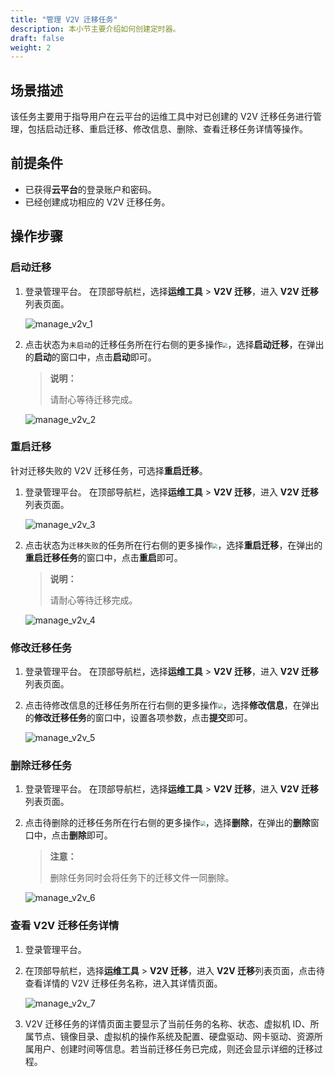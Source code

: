 ```yaml
---
title: "管理 V2V 迁移任务"
description: 本小节主要介绍如何创建定时器。
draft: false
weight: 2
---
```


## 场景描述

该任务主要用于指导用户在云平台的运维工具中对已创建的 V2V 迁移任务进行管理，包括启动迁移、重启迁移、修改信息、删除、查看迁移任务详情等操作。

## 前提条件

- 已获得**云平台**的登录账户和密码。
- 已经创建成功相应的 V2V 迁移任务。

## 操作步骤

### 启动迁移

1. 登录管理平台。 在顶部导航栏，选择**运维工具** > **V2V 迁移**，进入 **V2V 迁移**列表页面。

   ![manage_v2v_1](../../_images/manage_v2v_1.png)

2. 点击状态为`未启动`的迁移任务所在行右侧的更多操作<img src="../../_images/more_operation.png" style="zoom:50%;" />，选择**启动迁移**，在弹出的**启动**的窗口中，点击**启动**即可。

   > **说明：**
   >
   > 请耐心等待迁移完成。

   ![manage_v2v_2](../../_images/manage_v2v_2.png)

### 重启迁移

针对迁移失败的 V2V 迁移任务，可选择**重启迁移**。


1. 登录管理平台。 在顶部导航栏，选择**运维工具** > **V2V 迁移**，进入 **V2V 迁移**列表页面。

   ![manage_v2v_3](../../_images/manage_v2v_3.png)

2. 点击状态为`迁移失败`的任务所在行右侧的更多操作<img src="../../_images/more_operation.png" style="zoom:50%;" />，选择**重启迁移**，在弹出的**重启迁移任务**的窗口中，点击**重启**即可。

   > **说明：**
   >
   > 请耐心等待迁移完成。

   ![manage_v2v_4](../../_images/manage_v2v_4.png)

### 修改迁移任务

1. 登录管理平台。 在顶部导航栏，选择**运维工具** > **V2V 迁移**，进入 **V2V 迁移**列表页面。


2. 点击待修改信息的迁移任务所在行右侧的更多操作<img src="../../_images/more_operation.png" style="zoom:50%;" />，选择**修改信息**，在弹出的**修改迁移任务**的窗口中，设置各项参数，点击**提交**即可。

   ![manage_v2v_5](../../_images/manage_v2v_5.png)

### 删除迁移任务

1. 登录管理平台。 在顶部导航栏，选择**运维工具** > **V2V 迁移**，进入 **V2V 迁移**列表页面。


2. 点击待删除的迁移任务所在行右侧的更多操作<img src="../../_images/more_operation.png" style="zoom:50%;" />，选择**删除**，在弹出的**删除**窗口中，点击**删除**即可。

   > **注意：**
   >
   > 删除任务同时会将任务下的迁移文件一同删除。

   ![manage_v2v_6](../../_images/manage_v2v_6.png)

### 查看 V2V 迁移任务详情

1. 登录管理平台。 

2. 在顶部导航栏，选择**运维工具** > **V2V 迁移**，进入 **V2V 迁移**列表页面，点击待查看详情的 V2V 迁移任务名称，进入其详情页面。

   ![manage_v2v_7](../../_images/manage_v2v_7.png)

3. V2V 迁移任务的详情页面主要显示了当前任务的名称、状态、虚拟机 ID、所属节点、镜像目录、虚拟机的操作系统及配置、硬盘驱动、网卡驱动、资源所属用户、创建时间等信息。若当前迁移任务已完成，则还会显示详细的迁移过程。







